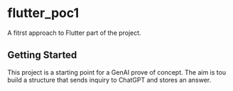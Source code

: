 # flutter_poc1

A fitrst approach to Flutter part of the project.

## Getting Started

This project is a starting point for a GenAI prove of concept. 
The aim is tou build a structure that sends inquiry to ChatGPT and stores an answer. 
